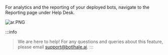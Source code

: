 For analytics and the reporting of your deployed bots, navigate to the Reporting page under Help Desk.

![ar.PNG](https://stoplight.io/api/v1/projects/cHJqOjg4ODkz/images/gT12xq75DF0)


:::info
> We are here to help! For any questions and queries about this feature, please email support@botlhale.ai.
:::


